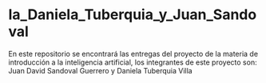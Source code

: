 # Ia_Daniela_Tuberquia_y_Juan_Sandoval
En este repositorio se encontrará las entregas del proyecto de la materia de introducción a la inteligencia artificial, los integrantes de este proyecto son: Juan David Sandoval Guerrero y Daniela Tuberquia Villa
